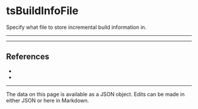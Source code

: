 <!-- Important! Do not modify comment blocks. They are necessary for the transformer to work properly -->

<!-- title -->
# tsBuildInfoFile

<!-- shortDescription -->
Specify what file to store incremental build information in.

---

<!-- extendedDescription -->


---

<!-- references -->
## References
- []()
- []()
---

<!-- footer -->
The data on this page is available as a JSON object. Edits can be made in either JSON or here in Markdown.
